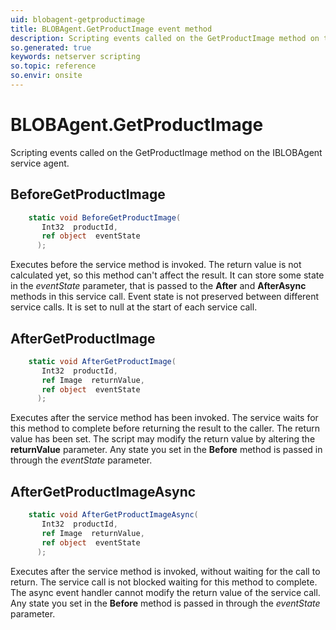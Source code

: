```yaml
---
uid: blobagent-getproductimage
title: BLOBAgent.GetProductImage event method
description: Scripting events called on the GetProductImage method on the BLOBAgent service agent.
so.generated: true
keywords: netserver scripting
so.topic: reference
so.envir: onsite
---
```

# BLOBAgent.GetProductImage

Scripting events called on the <see cref='M:IBLOBAgent.GetProductImage'>GetProductImage</see> method on the <see cref='IBLOBAgent'>IBLOBAgent</see>  service agent.

## BeforeGetProductImage
```cs
    static void BeforeGetProductImage(
       Int32  productId,
       ref object  eventState
      );
```
Executes before the service method is invoked.
The return value is not calculated yet, so this method can't affect the result.
It can store some state in the *eventState* parameter, that is passed to the **After** and **AfterAsync** methods in this service call.
Event state is not preserved between different service calls. It is set to null at the start of each service call.
## AfterGetProductImage
```cs
    static void AfterGetProductImage(
       Int32  productId,
       ref Image  returnValue,
       ref object  eventState
      );
```
Executes after the service method has been invoked. The service waits for this method to complete before returning the result to the caller.
The return value has been set. The script may modify the return value by altering the **returnValue** parameter.
Any state you set in the **Before** method is passed in through the *eventState* parameter.
## AfterGetProductImageAsync
```cs
    static void AfterGetProductImageAsync(
       Int32  productId,
       ref Image  returnValue,
       ref object  eventState
      );
```
Executes after the service method is invoked, without waiting for the call to return.
The service call is not blocked waiting for this method to complete.
The async event handler cannot modify the return value of the service call.
Any state you set in the **Before** method is passed in through the *eventState* parameter.

